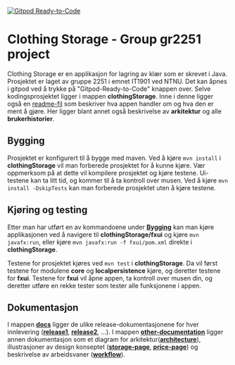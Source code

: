 [![Gitpod Ready-to-Code](https://img.shields.io/badge/Gitpod-Ready--to--Code-blue?logo=gitpod)](https://gitpod.stud.ntnu.no/#https://gitlab.stud.idi.ntnu.no/it1901/groups-2022/gr2251/gr2251.git)

# Clothing Storage - Group gr2251 project

Clothing Storage er en applikasjon for lagring av klær som er skrevet i Java. Prosjektet er laget av gruppe 2251 i emnet IT1901 ved NTNU. Det kan åpnes i gitpod ved å trykke på "Gitpod-Ready-to-Code" knappen over. Selve kodingsprosjektet ligger i mappen **clothingStorage**. Inne i denne ligger også en [readme-fil](clothingStorage/readme.md#ClothingStorage) som beskriver hva appen handler om og hva den er ment å gjøre. Her ligger blant annet også beskrivelse av **arkitektur** og alle **brukerhistorier**.

## Bygging

Prosjektet er konfigurert til å bygge med maven. Ved å kjøre `mvn install` i **clothingStorage** vil man forberede prosjektet for å kunne kjøre. Vær oppmerksom på at dette vil kompilere prosjektet og kjøre testene. Ui-testene kan ta litt tid, og kommer til å ta kontroll over musen. Ved å kjøre `mvn install -DskipTests` kan man forberede prosjektet uten å kjøre testene.

## Kjøring og testing

Etter man har utført en av kommandoene under **[Bygging](readme.md#bygging)** kan man kjøre applikasjonen ved å navigere til **clothingStorage/fxui** og kjøre `mvn javafx:run`, eller kjøre `mvn javafx:run -f fxui/pom.xml` direkte i **clothingStorage**.

Testene for prosjektet kjøres ved `mvn test` i **clothingStorage**. Da vil først testene for modulene **core** og **localpersistence** kjøre, og deretter testene for **fxui**. Testene for **fxui** vil åpne appen, ta kontroll over musen din, og deretter utføre en rekke tester som tester alle funksjonene i appen.

## Dokumentasjon 

I mappen **[docs](docs)** ligger de ulike release-dokumentasjonene for hver innlevering (**[release1](docs/release1.md)**, **[release2](docs/release2.md)**, ...). I mappen **[other-documentation](./other-documentation/)** ligger annen dokumentasjon som et diagram for arkitektur(**[architecture](other-documentation/architecture/architecture.png)**), illustrasjoner av design konseptet (**[storage-page](other-documentation/design-concept/storagePage.png)**, **[price-page](other-documentation/design-concept/pricePage.png)**) og beskrivelse av arbeidsvaner (**[workflow](other-documentation/workflow.md)**).
